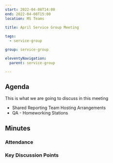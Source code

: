 ```yaml
---
start: 2022-04-08T14:00
end: 2022-04-08T15:00
location: MS Teams
 
title: April Service Group Meeting

tags:
  - service-group

group: service-group

eleventyNavigation:
  parent: service-group

---
```


## Agenda
This is what we are going to discuss in this meeting

* Shared Reporting Team Hosting Arrangements
* QA - Homeworking Stations

## Minutes

### Attendance
    
### Key Discussion Points
